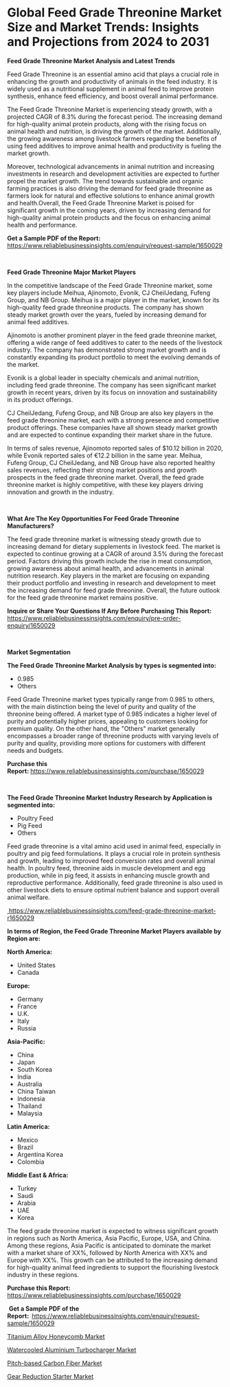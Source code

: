 <p><h1>Global Feed Grade Threonine Market Size and Market Trends: Insights and Projections from 2024 to 2031</h1></p><p><strong>Feed Grade Threonine Market Analysis and Latest Trends</strong></p>
<p><p>Feed Grade Threonine is an essential amino acid that plays a crucial role in enhancing the growth and productivity of animals in the feed industry. It is widely used as a nutritional supplement in animal feed to improve protein synthesis, enhance feed efficiency, and boost overall animal performance.</p><p>The Feed Grade Threonine Market is experiencing steady growth, with a projected CAGR of 8.3% during the forecast period. The increasing demand for high-quality animal protein products, along with the rising focus on animal health and nutrition, is driving the growth of the market. Additionally, the growing awareness among livestock farmers regarding the benefits of using feed additives to improve animal health and productivity is fueling the market growth.</p><p>Moreover, technological advancements in animal nutrition and increasing investments in research and development activities are expected to further propel the market growth. The trend towards sustainable and organic farming practices is also driving the demand for feed grade threonine as farmers look for natural and effective solutions to enhance animal growth and health.Overall, the Feed Grade Threonine Market is poised for significant growth in the coming years, driven by increasing demand for high-quality animal protein products and the focus on enhancing animal health and performance.</p></p>
<p><strong>Get a Sample PDF of the Report:&nbsp;</strong> <a href="https://www.reliablebusinessinsights.com/enquiry/request-sample/1650029">https://www.reliablebusinessinsights.com/enquiry/request-sample/1650029</a></p>
<p>&nbsp;</p>
<p><strong>Feed Grade Threonine Major Market Players</strong></p>
<p><p>In the competitive landscape of the Feed Grade Threonine market, some key players include Meihua, Ajinomoto, Evonik, CJ CheilJedang, Fufeng Group, and NB Group. Meihua is a major player in the market, known for its high-quality feed grade threonine products. The company has shown steady market growth over the years, fueled by increasing demand for animal feed additives.</p><p>Ajinomoto is another prominent player in the feed grade threonine market, offering a wide range of feed additives to cater to the needs of the livestock industry. The company has demonstrated strong market growth and is constantly expanding its product portfolio to meet the evolving demands of the market.</p><p>Evonik is a global leader in specialty chemicals and animal nutrition, including feed grade threonine. The company has seen significant market growth in recent years, driven by its focus on innovation and sustainability in its product offerings.</p><p>CJ CheilJedang, Fufeng Group, and NB Group are also key players in the feed grade threonine market, each with a strong presence and competitive product offerings. These companies have all shown steady market growth and are expected to continue expanding their market share in the future.</p><p>In terms of sales revenue, Ajinomoto reported sales of $10.12 billion in 2020, while Evonik reported sales of €12.2 billion in the same year. Meihua, Fufeng Group, CJ CheilJedang, and NB Group have also reported healthy sales revenues, reflecting their strong market positions and growth prospects in the feed grade threonine market. Overall, the feed grade threonine market is highly competitive, with these key players driving innovation and growth in the industry.</p></p>
<p>&nbsp;</p>
<p><strong>What Are The Key Opportunities For Feed Grade Threonine Manufacturers?</strong></p>
<p><p>The feed grade threonine market is witnessing steady growth due to increasing demand for dietary supplements in livestock feed. The market is expected to continue growing at a CAGR of around 3.5% during the forecast period. Factors driving this growth include the rise in meat consumption, growing awareness about animal health, and advancements in animal nutrition research. Key players in the market are focusing on expanding their product portfolio and investing in research and development to meet the increasing demand for feed grade threonine. Overall, the future outlook for the feed grade threonine market remains positive.</p></p>
<p><strong>Inquire or Share Your Questions If Any Before Purchasing This Report:</strong> <a href="https://www.reliablebusinessinsights.com/enquiry/pre-order-enquiry/1650029">https://www.reliablebusinessinsights.com/enquiry/pre-order-enquiry/1650029</a></p>
<p>&nbsp;</p>
<p><strong>Market Segmentation</strong></p>
<p><strong>The Feed Grade Threonine Market Analysis by types is segmented into:</strong></p>
<p><ul><li>0.985</li><li>Others</li></ul></p>
<p><p>Feed Grade Threonine market types typically range from 0.985 to others, with the main distinction being the level of purity and quality of the threonine being offered. A market type of 0.985 indicates a higher level of purity and potentially higher prices, appealing to customers looking for premium quality. On the other hand, the "Others" market generally encompasses a broader range of threonine products with varying levels of purity and quality, providing more options for customers with different needs and budgets.</p></p>
<p><strong>Purchase this Report:&nbsp;</strong><a href="https://www.reliablebusinessinsights.com/purchase/1650029">https://www.reliablebusinessinsights.com/purchase/1650029</a></p>
<p>&nbsp;</p>
<p><strong>The Feed Grade Threonine Market Industry Research by Application is segmented into:</strong></p>
<p><ul><li>Poultry Feed</li><li>Pig Feed</li><li>Others</li></ul></p>
<p><p>Feed grade threonine is a vital amino acid used in animal feed, especially in poultry and pig feed formulations. It plays a crucial role in protein synthesis and growth, leading to improved feed conversion rates and overall animal health. In poultry feed, threonine aids in muscle development and egg production, while in pig feed, it assists in enhancing muscle growth and reproductive performance. Additionally, feed grade threonine is also used in other livestock diets to ensure optimal nutrient balance and support overall animal welfare.</p></p>
<p><a href="https://www.reliablebusinessinsights.com/feed-grade-threonine-market-r1650029">&nbsp;https://www.reliablebusinessinsights.com/feed-grade-threonine-market-r1650029</a></p>
<p><strong>In terms of Region, the Feed Grade Threonine Market Players available by Region are:</strong></p>
<p>
    <p> <strong> North America: </strong>
        <ul>
            <li>United States</li>
            <li>Canada</li>
        </ul>
        </p> 
    <p> <strong> Europe: </strong>
        <ul>
            <li>Germany</li>
            <li>France</li>
            <li>U.K.</li>
            <li>Italy</li>
            <li>Russia</li>
        </ul>
        </p> 
    <p> <strong> Asia-Pacific: </strong>
        <ul>
            <li>China</li>
            <li>Japan</li>
            <li>South Korea</li>
            <li>India</li>
            <li>Australia</li>
            <li>China Taiwan</li>
            <li>Indonesia</li>
            <li>Thailand</li>
            <li>Malaysia</li>
        </ul>
        </p> 
    <p> <strong> Latin America: </strong>
        <ul>
            <li>Mexico</li>
            <li>Brazil</li>
            <li>Argentina Korea</li>
            <li>Colombia</li>
        </ul>
        </p> 
    <p> <strong> Middle East & Africa: </strong>
        <ul>
            <li>Turkey</li>
            <li>Saudi</li>
            <li>Arabia</li>
            <li>UAE</li>
            <li>Korea</li>
        </ul>
    </p>
    </p>
<p><p>The feed grade threonine market is expected to witness significant growth in regions such as North America, Asia Pacific, Europe, USA, and China. Among these regions, Asia Pacific is anticipated to dominate the market with a market share of XX%, followed by North America with XX% and Europe with XX%. This growth can be attributed to the increasing demand for high-quality animal feed ingredients to support the flourishing livestock industry in these regions.</p></p>
<p><strong>Purchase this Report: </strong><a href="https://www.reliablebusinessinsights.com/purchase/1650029">https://www.reliablebusinessinsights.com/purchase/1650029</a></p>
<p>&nbsp;<strong>Get a Sample PDF of the Report:&nbsp;&nbsp;</strong><a href="https://www.reliablebusinessinsights.com/enquiry/request-sample/1650029">https://www.reliablebusinessinsights.com/enquiry/request-sample/1650029</a></p>
<p><strong></strong></p>
<p><p><a href="https://github.com/sahanad234/Market-Research-Report-List-1/blob/main/titanium-alloy-honeycomb-market.md">Titanium Alloy Honeycomb Market</a></p><p><a href="https://medium.com/@soloncarter54/watercooled-aluminium-turbocharger-market-share-size-trends-industry-analysis-report-by-1b16034c3072">Watercooled Aluminium Turbocharger Market</a></p><p><a href="https://github.com/nettieBoyle67/Market-Research-Report-List-1/blob/main/pitch-based-carbon-fiber-market.md">Pitch-based Carbon Fiber Market</a></p><p><a href="https://medium.com/@obiemante_40648/gear-reduction-starter-market-emerging-trends-and-future-prospects-for-period-from-2024-to-2031-85cc21e1cba1">Gear Reduction Starter Market</a></p></p>